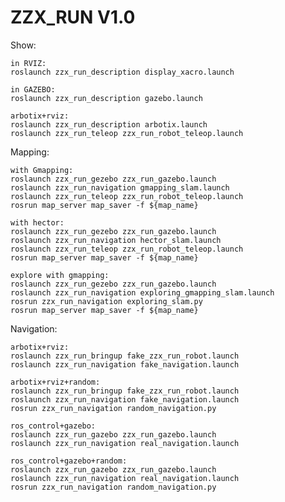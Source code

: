 # ZZX_RUN V1.0

Show:

	in RVIZ:
  	roslaunch zzx_run_description display_xacro.launch
  
  	in GAZEBO:
  	roslaunch zzx_run_description gazebo.launch
  
  	arbotix+rviz:
  	roslaunch zzx_run_description arbotix.launch
  	roslaunch zzx_run_teleop zzx_run_robot_teleop.launch
  
  
Mapping:

	with Gmapping:
  	roslaunch zzx_run_gezebo zzx_run_gazebo.launch 
  	roslaunch zzx_run_navigation gmapping_slam.launch
  	roslaunch zzx_run_teleop zzx_run_robot_teleop.launch 
  	rosrun map_server map_saver -f ${map_name}
   
  	with hector:
  	roslaunch zzx_run_gezebo zzx_run_gazebo.launch
  	roslaunch zzx_run_navigation hector_slam.launch
  	roslaunch zzx_run_teleop zzx_run_robot_teleop.launch
  	rosrun map_server map_saver -f ${map_name}
  
  	explore with gmapping:
  	roslaunch zzx_run_gezebo zzx_run_gazebo.launch
  	roslaunch zzx_run_navigation exploring_gmapping_slam.launch
  	rosrun zzx_run_navigation exploring_slam.py
  	rosrun map_server map_saver -f ${map_name}
  
Navigation:

  	arbotix+rviz:
  	roslaunch zzx_run_bringup fake_zzx_run_robot.launch
  	roslaunch zzx_run_navigation fake_navigation.launch

  	arbotix+rviz+random:
  	roslaunch zzx_run_bringup fake_zzx_run_robot.launch
  	roslaunch zzx_run_navigation fake_navigation.launch
  	rosrun zzx_run_navigation random_navigation.py
  
  	ros_control+gazebo:
  	roslaunch zzx_run_gazebo zzx_run_gazebo.launch
  	roslaunch zzx_run_navigation real_navigation.launch
  
  	ros_control+gazebo+random:
  	roslaunch zzx_run_gazebo zzx_run_gazebo.launch
  	roslaunch zzx_run_navigation real_navigation.launch
  	rosrun zzx_run_navigation random_navigation.py
